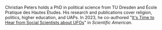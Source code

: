 Christian Peters holds a PhD in political science from TU Dresden and École Pratique des Hautes Études. His research and publications cover religion, politics, higher education, and UAPs. In 2023, he co-authored "[It's Time to Hear from Social Scientists about UFOs](https://www.scientificamerican.com/article/its-time-to-hear-from-social-scientists-about-ufos/)" in *Scientific American.*